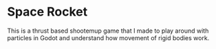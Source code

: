 # Space Rocket

This is a thrust based shootemup game that I made to play around with particles in Godot and understand how movement of rigid bodies work.
